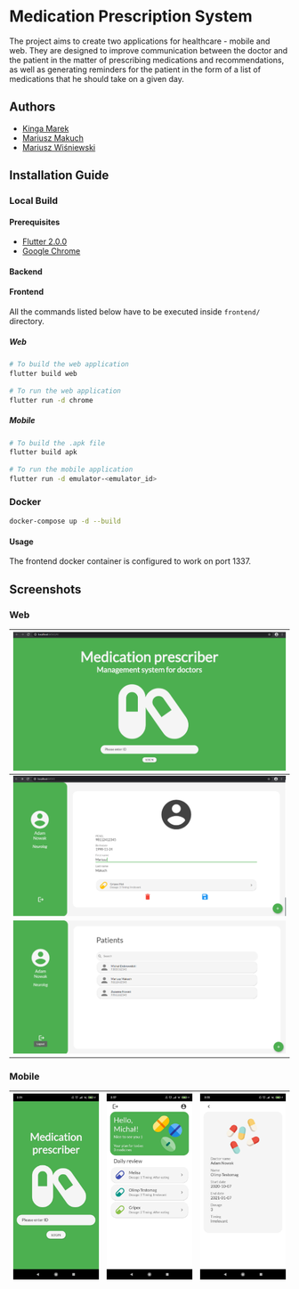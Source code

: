 # Medication Prescription System

The project aims to create two applications for healthcare - mobile and web. They are designed to improve communication between the doctor and the patient in the matter of prescribing medications and recommendations, as well as generating reminders for the patient in the form of a list of medications that he should take on a given day.

## Authors

- [Kinga Marek](https://github.com/Astenna)
- [Mariusz Makuch](https://github.com/makruhz)
- [Mariusz Wiśniewski](https://github.com/Nexer8)

## Installation Guide

### Local Build

#### Prerequisites

- [Flutter 2.0.0](https://docs.flutter.dev/development/tools/sdk/releases)
- [Google Chrome](https://www.google.com/chrome/)
<!-- TODO: Add .Net version -->

#### Backend

<!-- TODO: To complete -->

#### Frontend

All the commands listed below have to be executed inside `frontend/` directory.

##### Web

```bash
# To build the web application
flutter build web
```

```bash
# To run the web application
flutter run -d chrome
```

##### Mobile

```bash
# To build the .apk file
flutter build apk
```

```bash
# To run the mobile application
flutter run -d emulator-<emulator_id>
```

### Docker

```bash
docker-compose up -d --build
```

#### Usage

The frontend docker container is configured to work on port 1337.

## Screenshots

### Web

| ![Web welcome screen](screenshots/web/welcome_screen.png) |
| --- |
| ![Web patient screen](screenshots/web/patient_screen_edit.png) |
| ![Web home screen](screenshots/web/home_screen.png) |

### Mobile

<!-- Insert image inside a 1x3 table -->

| ![Mobile welcome screen](screenshots/mobile/welcome_screen.jpg) | ![Mobile home screen](screenshots/mobile/home_screen_after_refresh.jpg)| ![Mobile medication screen](screenshots/mobile/medication_details_screen.jpg) |
| --- | --- | --- |
